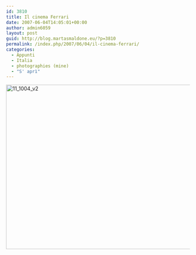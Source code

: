 ```yaml
---
id: 3810
title: Il cinema Ferrari
date: 2007-06-04T14:05:01+00:00
author: admin6059
layout: post
guid: http://blog.martasmaldone.eu/?p=3810
permalink: /index.php/2007/06/04/il-cinema-ferrari/
categories:
  - Appunti
  - Italia
  - photographies (mine)
  - "S' aprì"
---
```

<img class="aligncenter size-full wp-image-3808" src="http://blog.martasmaldone.eu/wp-content/uploads/2015/12/11_1004_v2.jpg" alt="11_1004_v2" width="605" height="450" srcset="http://blog.martasmaldone.eu/wp-content/uploads/2015/12/11_1004_v2.jpg 605w, http://blog.martasmaldone.eu/wp-content/uploads/2015/12/11_1004_v2-300x223.jpg 300w" sizes="(max-width: 605px) 100vw, 605px" />